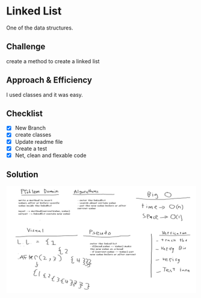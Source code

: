# Linked List
One of the data structures.
## Challenge
create a method to create a linked list

## Approach & Efficiency
I used classes and it was easy.
## Checklist
- [x] New Branch
- [x] create classes
- [x] Update readme file
- [x] Create a test
- [x] Net, clean and flexable code

## Solution
![LL](../../assets/LL.png)